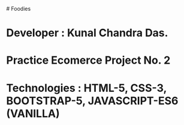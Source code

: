 #   F o o d i e s
# Developer : Kunal Chandra Das.
# Practice Ecomerce Project No. 2
# Technologies : HTML-5, CSS-3, BOOTSTRAP-5, JAVASCRIPT-ES6 (VANILLA) 
 
 
